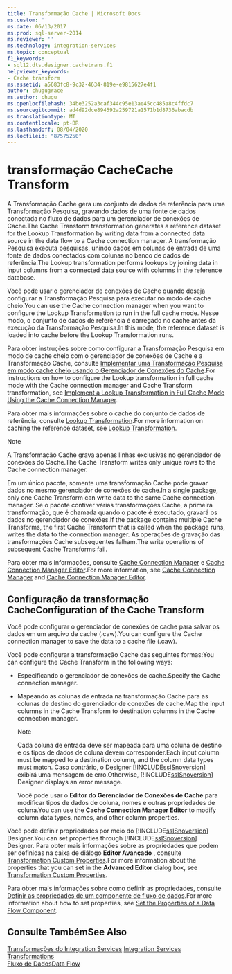 ```yaml
---
title: Transformação Cache | Microsoft Docs
ms.custom: ''
ms.date: 06/13/2017
ms.prod: sql-server-2014
ms.reviewer: ''
ms.technology: integration-services
ms.topic: conceptual
f1_keywords:
- sql12.dts.designer.cachetrans.f1
helpviewer_keywords:
- Cache transform
ms.assetid: a5683fc8-9c32-4634-819e-e9815627e4f1
author: chugugrace
ms.author: chugu
ms.openlocfilehash: 34be3252a3caf344c95e13ae45cc485a8c4ffdc7
ms.sourcegitcommit: ad4d92dce894592a259721a1571b1d8736abacdb
ms.translationtype: MT
ms.contentlocale: pt-BR
ms.lasthandoff: 08/04/2020
ms.locfileid: "87575250"
---
```

# <a name="cache-transform"></a><span data-ttu-id="f1667-102">transformação Cache</span><span class="sxs-lookup"><span data-stu-id="f1667-102">Cache Transform</span></span>
  <span data-ttu-id="f1667-103">A Transformação Cache gera um conjunto de dados de referência para uma Transformação Pesquisa, gravando dados de uma fonte de dados conectada no fluxo de dados para um gerenciador de conexões de Cache.</span><span class="sxs-lookup"><span data-stu-id="f1667-103">The Cache Transform transformation generates a reference dataset for the Lookup Transformation by writing data from a connected data source in the data flow to a Cache connection manager.</span></span> <span data-ttu-id="f1667-104">A transformação Pesquisa executa pesquisas, unindo dados em colunas de entrada de uma fonte de dados conectados com colunas no banco de dados de referência.</span><span class="sxs-lookup"><span data-stu-id="f1667-104">The Lookup transformation performs lookups by joining data in input columns from a connected data source with columns in the reference database.</span></span>  
  
 <span data-ttu-id="f1667-105">Você pode usar o gerenciador de conexões de Cache quando deseja configurar a Transformação Pesquisa para executar no modo de cache cheio.</span><span class="sxs-lookup"><span data-stu-id="f1667-105">You can use the Cache connection manager when you want to configure the Lookup Transformation to run in the full cache mode.</span></span> <span data-ttu-id="f1667-106">Nesse modo, o conjunto de dados de referência é carregado no cache antes da execução da Transformação Pesquisa.</span><span class="sxs-lookup"><span data-stu-id="f1667-106">In this mode, the reference dataset is loaded into cache before the Lookup Transformation runs.</span></span>  
  
 <span data-ttu-id="f1667-107">Para obter instruções sobre como configurar a Transformação Pesquisa em modo de cache cheio com o gerenciador de conexões de Cache e a Transformação Cache, consulte [Implementar uma Transformação Pesquisa em modo cache cheio usando o Gerenciador de Conexões do Cache](../../connection-manager/lookup-transformation-full-cache-mode-ole-db-connection-manager.md).</span><span class="sxs-lookup"><span data-stu-id="f1667-107">For instructions on how to configure the Lookup transformation in full cache mode with the Cache connection manager and Cache Transform transformation, see [Implement a Lookup Transformation in Full Cache Mode Using the Cache Connection Manager](../../connection-manager/lookup-transformation-full-cache-mode-ole-db-connection-manager.md).</span></span>  
  
 <span data-ttu-id="f1667-108">Para obter mais informações sobre o cache do conjunto de dados de referência, consulte [Lookup Transformation](lookup-transformation.md).</span><span class="sxs-lookup"><span data-stu-id="f1667-108">For more information on caching the reference dataset, see [Lookup Transformation](lookup-transformation.md).</span></span>  
  
> [!NOTE]  
>  <span data-ttu-id="f1667-109">A Transformação Cache grava apenas linhas exclusivas no gerenciador de conexões do Cache.</span><span class="sxs-lookup"><span data-stu-id="f1667-109">The Cache Transform writes only unique rows to the Cache connection manager.</span></span>  
  
 <span data-ttu-id="f1667-110">Em um único pacote, somente uma transformação Cache pode gravar dados no mesmo gerenciador de conexões de cache.</span><span class="sxs-lookup"><span data-stu-id="f1667-110">In a single package, only one Cache Transform can write data to the same Cache connection manager.</span></span> <span data-ttu-id="f1667-111">Se o pacote contiver várias transformações Cache, a primeira transformação, que é chamada quando o pacote é executado, gravará os dados no gerenciador de conexões.</span><span class="sxs-lookup"><span data-stu-id="f1667-111">If the package contains multiple Cache Transforms, the first Cache Transform that is called when the package runs, writes the data to the connection manager.</span></span> <span data-ttu-id="f1667-112">As operações de gravação das transformações Cache subsequentes falham.</span><span class="sxs-lookup"><span data-stu-id="f1667-112">The write operations of subsequent Cache Transforms fail.</span></span>  
  
 <span data-ttu-id="f1667-113">Para obter mais informações, consulte [Cache Connection Manager](../../connection-manager/cache-connection-manager.md) e [Cache Connection Manager Editor](../../cache-connection-manager-editor.md).</span><span class="sxs-lookup"><span data-stu-id="f1667-113">For more information, see [Cache Connection Manager](../../connection-manager/cache-connection-manager.md) and [Cache Connection Manager Editor](../../cache-connection-manager-editor.md).</span></span>  
  
## <a name="configuration-of-the-cache-transform"></a><span data-ttu-id="f1667-114">Configuração da transformação Cache</span><span class="sxs-lookup"><span data-stu-id="f1667-114">Configuration of the Cache Transform</span></span>  
 <span data-ttu-id="f1667-115">Você pode configurar o gerenciador de conexões de cache para salvar os dados em um arquivo de cache (.caw).</span><span class="sxs-lookup"><span data-stu-id="f1667-115">You can configure the Cache connection manager to save the data to a cache file (.caw).</span></span>  
  
 <span data-ttu-id="f1667-116">Você pode configurar a transformação Cache das seguintes formas:</span><span class="sxs-lookup"><span data-stu-id="f1667-116">You can configure the Cache Transform in the following ways:</span></span>  
  
-   <span data-ttu-id="f1667-117">Especificando o gerenciador de conexões de cache.</span><span class="sxs-lookup"><span data-stu-id="f1667-117">Specify the Cache connection manager.</span></span>  
  
-   <span data-ttu-id="f1667-118">Mapeando as colunas de entrada na transformação Cache para as colunas de destino do gerenciador de conexões de cache.</span><span class="sxs-lookup"><span data-stu-id="f1667-118">Map the input columns in the Cache Transform to destination columns in the Cache connection manager.</span></span>  
  
    > [!NOTE]  
    >  <span data-ttu-id="f1667-119">Cada coluna de entrada deve ser mapeada para uma coluna de destino e os tipos de dados de coluna devem corresponder.</span><span class="sxs-lookup"><span data-stu-id="f1667-119">Each input column must be mapped to a destination column, and the column data types must match.</span></span> <span data-ttu-id="f1667-120">Caso contrário, o Designer [!INCLUDE[ssISnoversion](../../../includes/ssisnoversion-md.md)] exibirá uma mensagem de erro.</span><span class="sxs-lookup"><span data-stu-id="f1667-120">Otherwise, [!INCLUDE[ssISnoversion](../../../includes/ssisnoversion-md.md)] Designer displays an error message.</span></span>  
  
     <span data-ttu-id="f1667-121">Você pode usar o **Editor do Gerenciador de Conexões de Cache** para modificar tipos de dados de coluna, nomes e outras propriedades de coluna.</span><span class="sxs-lookup"><span data-stu-id="f1667-121">You can use the **Cache Connection Manager Editor** to modify column data types, names, and other column properties.</span></span>  
  
 <span data-ttu-id="f1667-122">Você pode definir propriedades por meio do [!INCLUDE[ssISnoversion](../../../includes/ssisnoversion-md.md)] Designer.</span><span class="sxs-lookup"><span data-stu-id="f1667-122">You can set properties through [!INCLUDE[ssISnoversion](../../../includes/ssisnoversion-md.md)] Designer.</span></span> <span data-ttu-id="f1667-123">Para obter mais informações sobre as propriedades que podem ser definidas na caixa de diálogo **Editor Avançado** , consulte [Transformation Custom Properties](transformation-custom-properties.md).</span><span class="sxs-lookup"><span data-stu-id="f1667-123">For more information about the properties that you can set in the **Advanced Editor** dialog box, see [Transformation Custom Properties](transformation-custom-properties.md).</span></span>  
  
 <span data-ttu-id="f1667-124">Para obter mais informações sobre como definir as propriedades, consulte [Definir as propriedades de um componente de fluxo de dados](../set-the-properties-of-a-data-flow-component.md).</span><span class="sxs-lookup"><span data-stu-id="f1667-124">For more information about how to set properties, see [Set the Properties of a Data Flow Component](../set-the-properties-of-a-data-flow-component.md).</span></span>  
  
## <a name="see-also"></a><span data-ttu-id="f1667-125">Consulte Também</span><span class="sxs-lookup"><span data-stu-id="f1667-125">See Also</span></span>  
 <span data-ttu-id="f1667-126">[Transformações do Integration Services](integration-services-transformations.md) </span><span class="sxs-lookup"><span data-stu-id="f1667-126">[Integration Services Transformations](integration-services-transformations.md) </span></span>  
 [<span data-ttu-id="f1667-127">Fluxo de Dados</span><span class="sxs-lookup"><span data-stu-id="f1667-127">Data Flow</span></span>](../data-flow.md)  
  
  
